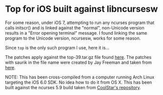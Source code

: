 Top for iOS built against libncursesw
===========================================================================

For some reason, under iOS 7, attempting to run any ncurses program that calls initscr() and is linked against the "normal", non-Unicode version results in a "Error opening terminal" message. I found linking the same program to the Unicode version, ncursesw, works for some reason.

Since `top` is the only such program I use, here it is...

The patches apply against the top-39.tar.gz file found [here](http://www.opensource.apple.com/tarballs/top/). The patches with saurik in the file name were created by Jay Freeman and taken from [here](http://svn.saurik.com/repos/telesphoreo/trunk/data/top/).

NOTE: This has been cross-compiled from a computer running Arch Linux targeting the iOS 6.0 SDK. No idea how to do it from OS X. This has been built against the ncurses 5.9 build taken from [CoolStar's repository](http://repo.coolstar.org/).
